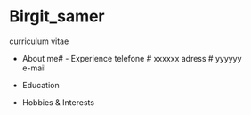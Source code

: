# Birgit_samer
curriculum vitae

- About me#                        - Experience
  telefone                    #   xxxxxx
	adress                #   yyyyyy                   
	e-mail
 
- Education
- Hobbies & Interests
